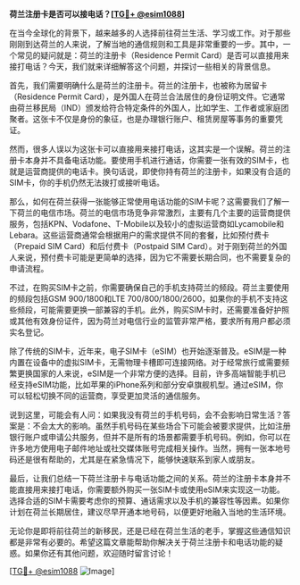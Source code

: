 **荷兰注册卡是否可以接电话？[[TG💪+ @esim1088](https://t.me/s/esim1088)]**

在当今全球化的背景下，越来越多的人选择前往荷兰生活、学习或工作。对于那些刚刚到达荷兰的人来说，了解当地的通信规则和工具是非常重要的一步。其中，一个常见的疑问就是：荷兰的注册卡（Residence Permit Card）是否可以直接用来接打电话？今天，我们就来详细解答这个问题，并探讨一些相关的背景信息。

首先，我们需要明确什么是荷兰的注册卡。荷兰的注册卡，也被称为居留卡（Residence Permit Card），是外国人在荷兰合法居住的身份证明文件。它通常由荷兰移民局（IND）颁发给符合特定条件的外国人，比如学生、工作者或家庭团聚者。这张卡不仅是身份的象征，也是办理银行账户、租赁房屋等事务的重要凭证。

然而，很多人误以为这张卡可以直接用来接打电话，这其实是一个误解。荷兰的注册卡本身并不具备电话功能。要使用手机进行通话，你需要一张有效的SIM卡，也就是运营商提供的电话卡。换句话说，即使你持有荷兰的注册卡，如果没有合适的SIM卡，你的手机仍然无法拨打或接听电话。

那么，如何在荷兰获得一张能够正常使用电话功能的SIM卡呢？这需要我们了解一下荷兰的电信市场。荷兰的电信市场竞争非常激烈，主要有几个主要的运营商提供服务，包括KPN、Vodafone、T-Mobile以及较小的虚拟运营商如Lycamobile和Lebara。这些运营商通常会根据用户的需求提供不同的套餐，比如预付费卡（Prepaid SIM Card）和后付费卡（Postpaid SIM Card）。对于刚到荷兰的外国人来说，预付费卡可能是更简单的选择，因为它不需要长期合同，也不需要复杂的申请流程。

不过，在购买SIM卡之前，你需要确保自己的手机支持荷兰的频段。荷兰主要使用的频段包括GSM 900/1800和LTE 700/800/1800/2600，如果你的手机不支持这些频段，可能需要更换一部兼容的手机。此外，购买SIM卡时，还需要准备好护照或其他有效身份证件，因为荷兰对电信行业的监管非常严格，要求所有用户都必须实名登记。

除了传统的SIM卡，近年来，电子SIM卡（eSIM）也开始逐渐普及。eSIM是一种内置在设备中的虚拟SIM卡，无需物理卡槽即可连接网络。对于经常旅行或需要频繁更换国家的人来说，eSIM是一个非常方便的选择。目前，许多高端智能手机已经支持eSIM功能，比如苹果的iPhone系列和部分安卓旗舰机型。通过eSIM，你可以轻松切换不同的运营商，享受更加灵活的通信服务。

说到这里，可能会有人问：如果我没有荷兰的手机号码，会不会影响日常生活？答案是：不会太大的影响。虽然手机号码在某些场合下可能会被要求提供，比如注册银行账户或申请公共服务，但并不是所有的场景都需要手机号码。例如，你可以在许多地方使用电子邮件地址或社交媒体账号完成相关操作。当然，拥有一张本地号码还是很有帮助的，尤其是在紧急情况下，能够快速联系到家人或朋友。

最后，让我们总结一下荷兰注册卡与电话功能之间的关系。荷兰的注册卡本身并不能直接用来接打电话，你需要额外购买一张SIM卡或使用eSIM来实现这一功能。选择合适的SIM卡需要考虑你的预算、通话需求以及手机的兼容性等因素。如果你计划在荷兰长期居住，建议尽早开通本地号码，以便更好地融入当地的生活环境。

无论你是即将前往荷兰的新移民，还是已经在荷兰生活的老手，掌握这些通信知识都是非常有必要的。希望这篇文章能帮助你解决关于荷兰注册卡和电话功能的疑惑。如果你还有其他问题，欢迎随时留言讨论！

[[TG💪+ @esim1088](https://t.me/s/esim1088) ![Image](https://i.postimg.cc/4NQfJmqS/Snipaste-2025-05-13-00-14-12.png)]